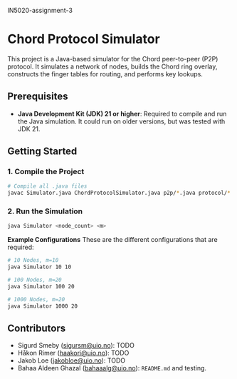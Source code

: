 IN5020-assignment-3 
# Chord Protocol Simulator

This project is a Java-based simulator for the Chord peer-to-peer (P2P) protocol. It simulates a network of nodes, builds the Chord ring overlay, constructs the finger tables for routing, and performs key lookups.

## Prerequisites

- **Java Development Kit (JDK) 21 or higher**: Required to compile and run the Java simulation. It could run on older versions, but was tested with JDK 21.

## Getting Started
### 1. Compile the Project
```bash
# Compile all .java files
javac Simulator.java ChordProtocolSimulator.java p2p/*.java protocol/*.java crypto/*.java

```
### 2. Run the Simulation

```bash
java Simulator <node_count> <m>
```
**Example Configurations**
These are the different configurations that are required:

```bash
# 10 Nodes, m=10
java Simulator 10 10
```

```bash
# 100 Nodes, m=20
java Simulator 100 20
```

```bash
# 1000 Nodes, m=20
java Simulator 1000 20
```
## Contributors

- Sigurd Smeby (sigursm@uio.no): TODO
- Håkon Rimer (haakori@uio.no): TODO
- Jakob Loe (jakobloe@uio.no): TODO
- Bahaa Aldeen Ghazal (bahaaalg@uio.no): `README.md` and testing.

